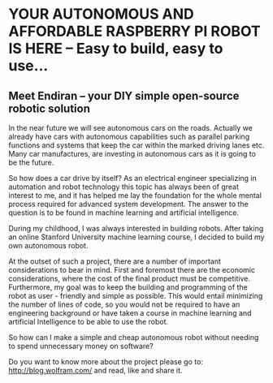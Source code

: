 # YOUR AUTONOMOUS AND AFFORDABLE RASPBERRY PI ROBOT IS HERE – Easy to build, easy to use...

## Meet Endiran – your DIY simple open-source robotic solution

In the near future we will see autonomous cars on the roads. Actually we already have cars with autonomous capabilities such as parallel parking functions and systems that keep the car within the marked driving lanes etc. Many car manufactures, are investing in autonomous cars as it is going to be the future.

So how does a car drive by itself? As an electrical engineer specializing in automation and robot technology this topic has always been of great interest to me, and it has helped me lay the foundation for the whole mental process required for advanced system development. The answer to the question is to be found in machine learning and artificial intelligence.

During my childhood, I was always interested in building robots. After taking an online Stanford University machine learning course, I decided to build my own autonomous robot.

At the outset of such a project, there are a number of important considerations to bear in mind. First and foremost there are the economic considerations, where the cost of the final product must be competitive. Furthermore, my goal was to keep the building and programming of the robot as user - friendly and simple as possible. This would entail minimizing the number of lines of code, so you would not be required to have an engineering background or have taken a course in machine learning and artificial Intelligence to be able to use the robot.

So how can I make a simple and cheap autonomous robot without needing to spend unnecessary money on software? 

Do you want to know more about the project please go to: http://blog.wolfram.com/ and read, like and share it.
